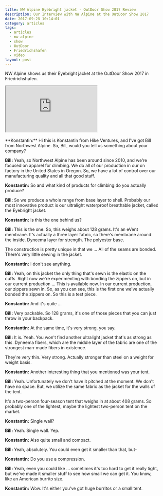 ```yaml
---
title: NW Alpine Eyebright jacket - OutDoor Show 2017 Review
description: Our Interview with NW Alpine at the OutDoor Show 2017
date: 2017-09-28 10:14:01
category: articles
tags:
  - articles
  - nw alpine
  - show
  - OutDoor
  - Friedrichshafen
  - video
layout: post
---
```


NW Alpine shows us their Eyebright jacket at the OutDoor Show 2017 in Friedrichshafen.

<div class="embed-responsive embed-responsive-16by9">
    <iframe class="embed-responsive-item" src="https://www.youtube.com/embed/aS9_xVzeOGE"></iframe>
</div>
<br>
<!--more-->
**Konstantin:**	Hi this is Konstantin from Hike Ventures, and I've got Bill from Northwest Alpine.
So, Bill, would you tell us something about your company?

**Bill:**	Yeah, so Northwest Alpine has been around since 2010, and we're focused on apparel for climbing. We do all of our production in our on factory in the United States in Oregon. So, we have a  lot of control over our manufacturing quality and all that good stuff.

**Konstantin:**	So and what kind of products for climbing do you actually produce?

**Bill:**	So we produce a whole range from base layer to shell. Probably our most innovative product is our ultralight waterproof breathable jacket, called the Eyebright jacket.

**Konstantin:**	Is this the one behind us?

**Bill:**	This is the one. So, this weighs about 128 grams. It's an eVent membrane. It's actually a three layer fabric, so there's membrane around the inside. Dyneema layer for strength. The polyester base.

The construction is pretty unique in that we ... All of the seams are bonded. There's very little sewing in the jacket.

**Konstantin:**	I don't see anything.

**Bill:**	Yeah, on this jacket the only thing that's sewn is the elastic on the cuffs.
Right now we're experimenting with bonding the zippers on, but in our current production ... This is available now. In our current production, our zippers sewn in. So, as you can see, this is the first one we've actually bonded the zippers on. So this is a test piece.

**Konstantin:**	And it's quite ...

**Bill:**	Very packable. So 128 grams, it's one of those pieces that you can just throw in your backpack.

**Konstantin:**	At the same time, it's very strong, you say.

**Bill:**	It is. Yeah. You won't find another ultralight jacket that's as strong as this. Dyneema fibers, which are the middle layer of the fabric are one of the strongest man-made fibers in existence.

They're very thin. Very strong. Actually stronger than steel on a weight for weight basis.

**Konstantin:**	Another interesting thing that you mentioned was your tent.

**Bill:**	Yeah. Unfortunately we don't have it pitched at the moment. We don't have no space. But, we utilize the same fabric as the jacket for the walls of the tent.

It's a two-person four-season tent that weighs in at about 408 grams. So probably one of the lightest, maybe the lightest two-person tent on the market.

**Konstantin:**	Single wall?

**Bill:**	Yeah. Single wall. Yep.

**Konstantin:**	Also quite small and compact.

**Bill:**	Yeah, absolutely. You could even get it smaller than that, but-

**Konstantin:**	Do you use a compression.

**Bill:**	Yeah, even you could like ... sometimes it's too hard to get it really tight, but we've made it smaller stuff to see how small we can get it. You know, like an American burrito size.

**Konstantin:**	Wow. It's either you've got huge burritos or a small tent.
<br>
<script src="//z-na.amazon-adsystem.com/widgets/onejs?MarketPlace=US&adInstanceId=cc781bfd-577f-4efb-9da6-75cb9fc7d1c2"></script>
